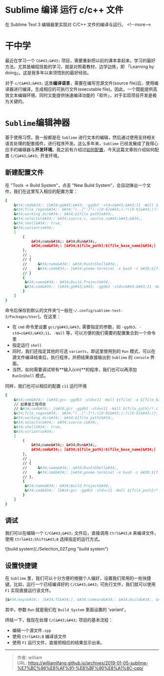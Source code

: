 # Sublime 编译 运行 c/c&#43;&#43; 文件


在 Sublime Text 3 编辑器里实现对 C/C&#43;&#43; 文件的编译与运行。
&lt;!--more--&gt;

# 干中学

最近在学习一个 `C&#43;&#43;` 项目，需要重新把以前的课本拿起来。学习的最好方法，尤其是编程技能的学习，就是对照着教材，边学边练，即 「Learning by doing」。这是我多年以来领悟到的最好经验。

对于 `c/C&#43;&#43;` 这类**编译语言**，需要在编写完源文件(source file)后，使用编译器进行编译，生成相应的可执行文件(executable file)。因此，一个既能提供高效文本编辑环境、同时又能提供快速编译功能的「软件」，对于实现项目开发是极为关键的。

# `Sublime`编辑神器

基于使用习惯，我一般都是在 `Sublime` 进行文本的编辑，然后通过使用支持相关语言处理的配套插件，进行程序开发。这么多年来，`Sublime` 已经发展成了我得心应手的编辑器与**开发环境**。我之前有介绍过[如何配置](https://williamlfang.github.io/post/2017-10-13-我的-sublime-text-设置)，今天这篇文章则介绍如何配置 `C/C&#43;&#43;` 开发环境。

## 新建配置文件

在 &#34;Tools -&gt; Build System&#34;，点击 “New Build System”，会自动弹出一个文件，我们在这里写入相应的配置方案：

```bash
{
    &#34;cmd&#34;: [&#34;g&#43;&#43; -ggdb3 -std=c&#43;&#43;11 -Wall ${file} -o ${file_base_name}&#34;],
    &#34;file_regex&#34;: &#34;^(..[^:]*):([0-9]&#43;):?([0-9]&#43;)?:? (.*)$&#34;,
    &#34;working_dir&#34;: &#34;${file_path}&#34;,
    &#34;selector&#34;: &#34;source.c, source.c&#43;&#43;&#34;,
    &#34;shell&#34;: true,
    &#34;variants&#34;:
    [
        {
            &#34;name&#34;: &#34;Run&#34;,
            &#34;cmd&#34;: [&#34;${file_path}/${file_base_name}&#34;]
        },
        // ,
        // {
        //     &#34;name&#34;: &#34;RunInShell&#34;,
        //     &#34;cmd&#34;: [&#34;gnome-terminal -x bash -c &#39;${file_path}/${file_base_name};read&#39; &#34;]
        // }
        {
         &#34;name&#34;: &#34;Build_Project&#34;,
         &#34;cmd&#34;: [&#34;g&#43;&#43; -ggdb3 -std=c&#43;&#43;11 -Wall ${file_path}/*.cpp -o ${file_base_name}&#34;]
        }
    ]
}

```

命令后保存到默认的文件夹^[一般在`~/.config/sublime-text-3/Packages/User`]。在这里：

- 在 `cmd` 命令里设置 `gcc/g&#43;&#43;` 需要指定的参数，如 `-ggdb3`、`-std=c&#43;&#43;11`、`-Wall` 等，可以方便的我们需要的配置集合到一个命令里
- 指定运行 `shell`
- 同时，我们还指定其他的可选 `variants`，即这里使用到的 `Run` 模式，可以在源文件编译结束后，执行程序，并把结果直接输出到 `Sublime` 的 `console` 界面。
- 当然，如何需要调试带有**输入(cin)**的程序，我们也可以再添加 `RunInShell` 模式。

同样，我们也可以相应的配置 `c11` 运行环境

```bash
{
    &#34;cmd&#34;: [&#34;gcc -ggdb3 -std=c11 -Wall ${file} -o ${file_base_name}&#34;],
    // 如果是工程项目
    // &#34;cmd&#34;: [&#34;gcc -ggdb3 -std=c11 -Wall ${file_path}/*.c -o ${file_base_name}&#34;],
    &#34;file_regex&#34;: &#34;^(..[^:]*):([0-9]&#43;):?([0-9]&#43;)?:? (.*)$&#34;,
    &#34;working_dir&#34;: &#34;${file_path}&#34;,
    &#34;selector&#34;: &#34;source.c&#34;,
    &#34;shell&#34;: true,
    &#34;variants&#34;:
    [
        {
            &#34;name&#34;: &#34;Run&#34;,
            &#34;cmd&#34;: [&#34;${file_path}/${file_base_name}&#34;]
        },
        // ,
        // {
        //     &#34;name&#34;: &#34;RunInShell&#34;,
        //     &#34;cmd&#34;: [&#34;gnome-terminal -x bash -c &#39;${file_path}/${file_base_name};read&#39; &#34;]
        // }，
        {
         &#34;name&#34;: &#34;Build_Project&#34;,
         &#34;cmd&#34;: [&#34;gcc -ggdb3 -std=c11 -Wall ${file_path}/*.c -o ${file_base_name}&#34;]
        }
    ]
}
```

## 调试

我们可以在编辑一个 `C/C&#43;&#43;` 文件后，直接调用 `Ctrl&#43;B` 来编译文件，使用 `Ctrl&#43;Shift&#43;B` 选择指定的运行方式。

![build system](./Selection_027.png &#34;build system&#34;)

## 设置快捷键

在 `Sublime` 里，我们可以十分方便的根据个人偏好，设置我们常用的一些快捷键。比如，运行一个已经编译好的 `C/C&#43;&#43;` 可执行文件，我们就可以使用 `F1` 实现直接运行该文件。

```bash
{&#34;keys&#34;: [&#34;f1&#34;], &#34;command&#34;: &#34;build&#34;, &#34;args&#34;: {&#34;variant&#34;: &#34;Run&#34;}}
```

其中，参数 `Run` 就是我们在 `Build System` 里面设置的 &#39;variant&#39;。

终结一下，我现在处理 `C/C&#43;&#43;` 项目的基本流程：

- 编辑一个源文件`.cpp`
- 使用 `Ctrl&#43;B` 编译该文件
- 使用 `F1` 运行文件，直接把相应的结果显示出来。



---

> 作者: william  
> URL: https://williamlfang.github.io/archives/2019-01-05-sublime-%E7%BC%96%E8%AF%91-%E8%BF%90%E8%A1%8C-cpp/  

